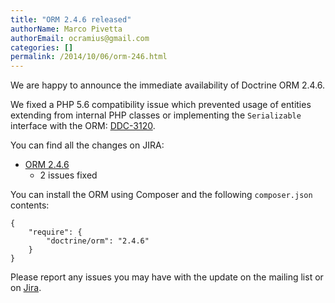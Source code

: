 ```yaml
---
title: "ORM 2.4.6 released"
authorName: Marco Pivetta
authorEmail: ocramius@gmail.com
categories: []
permalink: /2014/10/06/orm-246.html
---
```

We are happy to announce the immediate availability of Doctrine ORM
2.4.6.

We fixed a PHP 5.6 compatibility issue which prevented usage of entities
extending from internal PHP classes or implementing the `Serializable`
interface with the ORM:
[DDC-3120](https://github.com/doctrine/orm/issues/3897).

You can find all the changes on JIRA:

-   [ORM
    2.4.6](http://www.doctrine-project.org/jira/browse/DDC/fixforversion/10723)
    - 2 issues fixed

You can install the ORM using Composer and the following `composer.json`
contents:

~~~~ {.sourceCode .json}
{
    "require": {
        "doctrine/orm": "2.4.6"
    }
}
~~~~

Please report any issues you may have with the update on the mailing
list or on [Jira](http://www.doctrine-project.org/jira).

